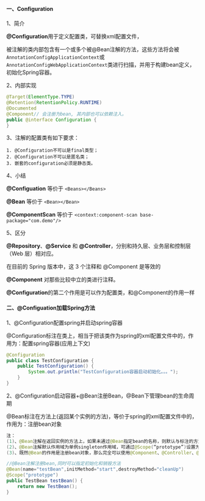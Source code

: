 #### 一、Configuration

1、简介

**@Configuration**用于定义配置类，可替换xml配置文件，

被注解的类内部包含有一个或多个被@Bean注解的方法，这些方法将会被`AnnotationConfigApplicationContext`或`AnnotationConfigWebApplicationContext`类进行扫描，并用于构建bean定义，初始化Spring容器。



2、内部实现

```java
@Target(ElementType.TYPE)
@Retention(RetentionPolicy.RUNTIME)
@Documented
@Component// 会注册为bean, 其内部也可以依赖注入。
public @interface Configuration {
}
```



3、注解的配置类有如下要求：

```shell
1. @Configuration不可以是final类型；
2. @Configuration不可以是匿名类；
3. 嵌套的configuration必须是静态类。
```



4、小结

**@Configuation** 等价于 `<Beans></Beans>`

**@Bean** 等价于 `<Bean></Bean>`

**@ComponentScan** 等价于 `<context:component-scan base-package="com.demo"/>`



5、区分

**@Repository**、**@Service** 和 **@Controller**，分别和持久层、业务层和控制层（Web 层）相对应。

在目前的 Spring 版本中，这 3 个注释和 @Component 是等效的

**@Component** 对那些比较中立的类进行注释。

**@Configuration**的第二个作用是可以作为配置类，和@Component的作用一样



#### 二、@Configuation加载Spring方法

1、@Configuration配置spring并启动spring容器

@Configuration标注在类上，相当于把该类作为spring的xml配置文件中的<beans>，作用为：配置spring容器(应用上下文)

```java
@Configuration
public class TestConfiguration {
    public TestConfiguration() {
        System.out.println("TestConfiguration容器启动初始化。。。");
    }
}
```



2、@Configuration启动容器+@Bean注册Bean，@Bean下管理bean的生命周期

@Bean标注在方法上(返回某个实例的方法)，等价于spring的xml配置文件中的<bean>，作用为：注册bean对象

```java
注： 
(1)、@Bean注解在返回实例的方法上，如果未通过@Bean指定bean的名称，则默认与标注的方法名相同； 
(2)、@Bean注解默认作用域为单例singleton作用域，可通过@Scope(“prototype”)设置为原型作用域； 
(3)、既然@Bean的作用是注册bean对象，那么完全可以使用@Component、@Controller、@Service、@Ripository等注解注册bean，当然需要配置@ComponentScan注解进行自动扫描。

//@Bean注解注册bean,同时可以指定初始化和销毁方法
@Bean(name="testBean",initMethod="start",destroyMethod="cleanUp")
@Scope("prototype")
public TestBean testBean() {
    return new TestBean();
}
```

